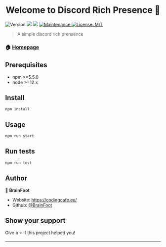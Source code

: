 <h1 align="center">Welcome to Discord Rich Presence 👋</h1>
<p>
  <img alt="Version" src="https://img.shields.io/badge/version-1.0.0-blue.svg?cacheSeconds=2592000" />
  <img src="https://img.shields.io/badge/npm-%3E%3D5.5.0-blue.svg" />
  <img src="https://img.shields.io/badge/node-%3E%3D9.3.0-blue.svg" />
  <a href="https://github.com/kefranabg/readme-md-generator/graphs/commit-activity" target="_blank">
    <img alt="Maintenance" src="https://img.shields.io/badge/Maintained%3F-yes-green.svg" />
  </a>
  <a href="#" target="_blank">
    <img alt="License: MIT" src="https://img.shields.io/github/license/BrainFoot/Discord Rich Presence" />
  </a>
</p>

> A simple discord rich prensence

### 🏠 [Homepage](https://codingcafe.eu/)

## Prerequisites

- npm >=5.5.0
- node >=12.x

## Install

```sh
npm install
```

## Usage

```sh
npm run start
```

## Run tests

```sh
npm run test
```

## Author

👤 **BrainFoot**

* Website: https://codingcafe.eu/
* Github: [@BrainFoot](https://github.com/BrainFoot)

## Show your support

Give a ⭐️ if this project helped you!

***
